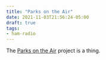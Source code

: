 ```yaml
---
title: "Parks on the Air"
date: 2021-11-03T21:56:24-05:00
draft: true
tags:
- ham-radio
---
```

The [Parks on the Air](https://www.parksontheair.com) project is a thing.